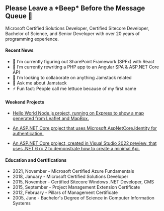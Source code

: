 ## Please Leave a \*Beep\* Before the Message Queue 👋 

Microsoft Certified Solutions Developer, Certified Sitecore Developer, Bachelor of Science, and Senior Developer with over 20 years of programming experience.

#### Recent News

- 🌱 I’m currently figuring out SharePoint Framework (SPFx) with React
- 🔭 I’m currently rewriting a PHP app to an Angular SPA & ASP.NET Core API
- 👯 I’m looking to collaborate on anything Jamstack related
- 💬 Ask me about Jamstack
- ⚡ Fun fact: People call me lettuce because of my first name

#### Weekend Projects

- [Hello World Node.js project, running on Express to show a map generated from Leaflet and MapBox.](https://github.com/romayneeastmond/helloworld-leaflet-mapbox-express-nodejs-demo/)

- [An ASP.NET Core project that uses Microsoft.AspNetCore.Identity for authentication.](https://github.com/romayneeastmond/application-core-identity)

- [An ASP.NET Core project, created in Visual Studio 2022 preview, that uses .NET 6 rc 2 to demonstrate how to create a minimal Api.](https://github.com/romayneeastmond/application-net6preview-minimal-api)


#### Education and Certifications

- 2021, November - Microsoft Certified Azure Fundamentals
- 2018, January - Microsoft Certified Solutions Developer
- 2015, November - Certified Sitecore Windows .NET Developer, CMS
- 2015, September - Project Management Extension Certificate
- 2012, February - Pillars of Management Certificate 
- 2005, June - Bachelor's Degree of Science in Computer Information Systems
 
